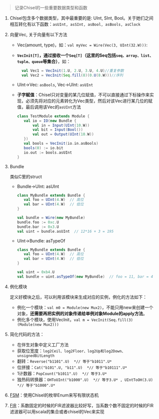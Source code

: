 > 记录Chisel的一些重要数据类型和函数

1. Chisel包含多个数据类型，其中最重要的是: UInt, SInt, Bool。关于她们之间相互转化有以下函数：`asUInt, asSInt, asBool, asBools, asClock`

2. 向量Vec, 关于向量有以下方法

   - Vec(amount, type)，如：`val myVec = Wire(Vec(3, UInt(32.W)))`: 

   - **`VecInit[T]`，通过接收一个`Seq[T]`（这里的Seq包括`seq、array、list、tuple、queue`等集合）**，如：

     ```Scala
       val Vec1 = VecInit(1.U, 2.U, 3.U, 4.U)//重复参数
       val Vec2 = VecInit(Seq.fill(8)(0.U(8.W)))//序列
     ```

   - UInt->Vec: `asBools`, Vec->UInt: `asUInt`

   - **子字赋值**：Chisel只对变量的某几位赋值，不可以直接通过下标操作来实现，必须先将对应的元素转化为Vec类型，然后对该Vec进行某几位的赋值，最后调用该Vec的`asUInt`方法

     ```Scala
     class TestModule extends Module {
        val io = IO(new Bundle {
            val in = Input(UInt(10.W))
            val bit = Input(Bool())
            val out = Output(UInt(10.W))
        })
        val bools = VecInit(io.in.asBools)
        bools(0) := io.bit
        io.out := bools.asUInt
     }
     ```

3. Bundle

   类似C里的struct

   - Bundle->UInt: asUInt

     ```scala
     class MyBundle extends Bundle {
        val foo = UInt(4.W)  // 高位
        val bar = UInt(4.W)  // 低位
     }
     
     val bundle = Wire(new MyBundle)
     bundle.foo := 0xc.U
     bundle.bar := 0x3.U
     val uint = bundle.asUInt  // 12*16 + 3 = 195
     ```

   - UInt->Bundle: asTypeOf

     ```scala
     class MyBundle extends Bundle {
        val foo = UInt(4.W)  // 高位
        val bar = UInt(4.W)  // 低位
     }
     
     val uint = 0xb4.U
     val bundle = uint.asTypeOf(new MyBundle)  // foo = 11, bar = 4
     ```

4. 例化模块

   定义好模块之后，可以利用该模块来生成对应的实例，例化的方法如下：

   - 例化一个模块：`val m0 = Module(new Mux2)`，不能只用new来创建一个对象，**还需要再把实例的对象传递给单例对象Module的apply方法**。
   - 例化多个模块，使用VecInit，`val m = VecInit(Seq.fill(3)(Module(new Mux2)))`

5. 简化代码的方法：

   - 在伴生对象中定义工厂方法
   - 获取位宽度：`log2Ceil、log2Floor、log2Up和log2Down、unsignedBitLength`
   - 翻转：`Reverse("b1101".U)  *// 等于"b1011".U* `
   - 位拼接：`Cat("b101".U, "b11".U)  *// 等于"b10111".U* `
   - 1计数器：`PopCount("b1011".U)  *// 等于3.U* `
   - 独热码转换器：`OHToUInt("b1000".U)  *// 等于3.U* , UIntToOH(3.U)  *// 等于"b1000".U* `

6. [FSM](https://blog.csdn.net/qq_39507748/article/details/118243315)：使用Chisel的枚举Enum来写有限状态机

7. [FIR](https://blog.csdn.net/qq_39507748/article/details/118293466)：系数固定的时候的FIR滤波器比较好写，当系数个数不固定的时候的FIR滤波器可以用scala的集合或者chisel的Vec来实现